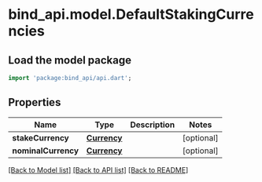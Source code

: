 # bind_api.model.DefaultStakingCurrencies

## Load the model package
```dart
import 'package:bind_api/api.dart';
```

## Properties
Name | Type | Description | Notes
------------ | ------------- | ------------- | -------------
**stakeCurrency** | [**Currency**](Currency.md) |  | [optional] 
**nominalCurrency** | [**Currency**](Currency.md) |  | [optional] 

[[Back to Model list]](../README.md#documentation-for-models) [[Back to API list]](../README.md#documentation-for-api-endpoints) [[Back to README]](../README.md)


